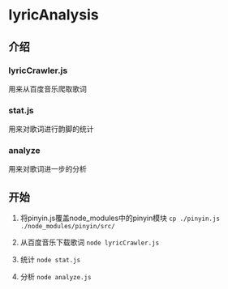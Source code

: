 lyricAnalysis
=============
## 介绍
### lyricCrawler.js
用来从百度音乐爬取歌词

### stat.js
用来对歌词进行韵脚的统计

### analyze
用来对歌词进一步的分析

## 开始
1. 将pinyin.js覆盖node_modules中的pinyin模块
`cp ./pinyin.js ./node_modules/pinyin/src/`

2. 从百度音乐下载歌词
`node lyricCrawler.js`

3. 统计
`node stat.js`

4. 分析
`node analyze.js`
